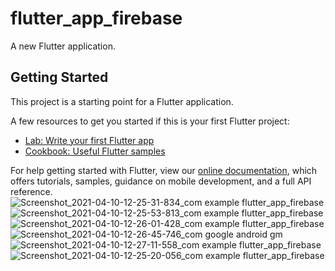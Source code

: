 # flutter_app_firebase

A new Flutter application.

## Getting Started

This project is a starting point for a Flutter application.

A few resources to get you started if this is your first Flutter project:

- [Lab: Write your first Flutter app](https://flutter.dev/docs/get-started/codelab)
- [Cookbook: Useful Flutter samples](https://flutter.dev/docs/cookbook)

For help getting started with Flutter, view our
[online documentation](https://flutter.dev/docs), which offers tutorials,
samples, guidance on mobile development, and a full API reference.
![Screenshot_2021-04-10-12-25-31-834_com example flutter_app_firebase](https://user-images.githubusercontent.com/66584564/114661943-7eabe280-9d15-11eb-9925-0255dd64d859.jpg,width="100")
![Screenshot_2021-04-10-12-25-53-813_com example flutter_app_firebase](https://user-images.githubusercontent.com/66584564/114661952-8075a600-9d15-11eb-8d25-b23bbbeca8fe.jpg)
![Screenshot_2021-04-10-12-26-01-428_com example flutter_app_firebase](https://user-images.githubusercontent.com/66584564/114661954-81a6d300-9d15-11eb-89c4-69d5af40d499.jpg)
![Screenshot_2021-04-10-12-26-45-746_com google android gm](https://user-images.githubusercontent.com/66584564/114661958-823f6980-9d15-11eb-9302-2df165612054.jpg)
![Screenshot_2021-04-10-12-27-11-558_com example flutter_app_firebase](https://user-images.githubusercontent.com/66584564/114661959-83709680-9d15-11eb-9e8d-d5dedee94a98.jpg)
![Screenshot_2021-04-10-12-25-20-056_com example flutter_app_firebase](https://user-images.githubusercontent.com/66584564/114661962-84092d00-9d15-11eb-8a11-8e3233028e0f.jpg)


